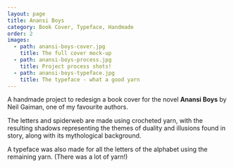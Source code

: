 ```yaml
---
layout: page
title: Anansi Boys
category: Book Cover, Typeface, Handmade
order: 2
images:
  - path: anansi-boys-cover.jpg
    title: The full cover mock-up
  - path: anansi-boys-process.jpg
    title: Project process shots!
  - path: anansi-boys-typeface.jpg
    title: The typeface - what a good yarn
---
```


A handmade project to redesign a book cover for the novel <b>Anansi Boys</b> by Neil Gaiman, one of my favourite authors.

<!--more-->
The letters and spiderweb are made using crocheted yarn, with the resulting shadows representing the themes of duality and illusions found in story, along with its mythological background.

A typeface was also made for all the letters of the alphabet using the remaining yarn. (There was a lot of yarn!)